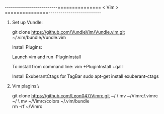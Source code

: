 --------------------------===============  < Vim >  ===============--------------------------



1) Set up Vundle:

    git clone https://github.com/VundleVim/Vundle.vim.git ~/.vim/bundle/Vundle.vim

    Install Plugins:

    Launch vim and run :PluginInstall

    To install from command line: vim +PluginInstall +qall
    
    Install ExuberantCtags for TagBar
    sudo apt-get install exuberant-ctags
2) Vim plagins:\

    git clone https://github.com/Leon047/Vimrc.git ~/ \ 
    mv ~/Vimrc/.vimrc ~/ \ 
    mv ~/Vimrc/colors ~/.vim/bundle \
    rm -rf ~/Vimrc 
